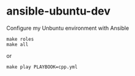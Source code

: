 # ansible-ubuntu-dev
Configure my Unbuntu environment with Ansible

```
make roles
make all
```

or 

```
make play PLAYBOOK=cpp.yml
```

